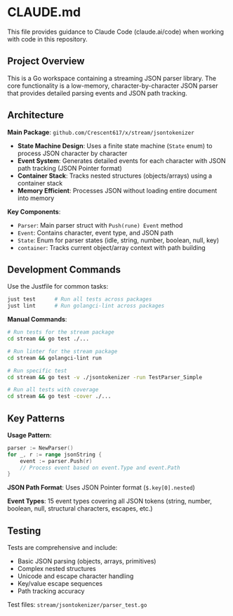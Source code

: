 # CLAUDE.md

This file provides guidance to Claude Code (claude.ai/code) when working with code in this repository.

## Project Overview

This is a Go workspace containing a streaming JSON parser library. The core functionality is a low-memory, character-by-character JSON parser that provides detailed parsing events and JSON path tracking.

## Architecture

**Main Package**: `github.com/Crescent617/x/stream/jsontokenizer`
- **State Machine Design**: Uses a finite state machine (`State` enum) to process JSON character by character
- **Event System**: Generates detailed events for each character with JSON path tracking (JSON Pointer format)
- **Container Stack**: Tracks nested structures (objects/arrays) using a container stack
- **Memory Efficient**: Processes JSON without loading entire document into memory

**Key Components**:
- `Parser`: Main parser struct with `Push(rune) Event` method
- `Event`: Contains character, event type, and JSON path
- `State`: Enum for parser states (idle, string, number, boolean, null, key)
- `container`: Tracks current object/array context with path building

## Development Commands

Use the Justfile for common tasks:

```bash
just test      # Run all tests across packages
just lint      # Run golangci-lint across packages
```

**Manual Commands**:
```bash
# Run tests for the stream package
cd stream && go test ./...

# Run linter for the stream package
cd stream && golangci-lint run

# Run specific test
cd stream && go test -v ./jsontokenizer -run TestParser_Simple

# Run all tests with coverage
cd stream && go test -cover ./...
```

## Key Patterns

**Usage Pattern**:
```go
parser := NewParser()
for _, r := range jsonString {
    event := parser.Push(r)
    // Process event based on event.Type and event.Path
}
```

**JSON Path Format**: Uses JSON Pointer format (`$.key[0].nested`)

**Event Types**: 15 event types covering all JSON tokens (string, number, boolean, null, structural characters, escapes, etc.)

## Testing

Tests are comprehensive and include:
- Basic JSON parsing (objects, arrays, primitives)
- Complex nested structures
- Unicode and escape character handling
- Key/value escape sequences
- Path tracking accuracy

Test files: `stream/jsontokenizer/parser_test.go`
